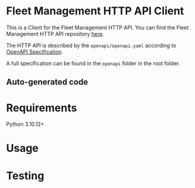 # Fleet Management HTTP API Client

This is a Client for the Fleet Management HTTP API. You can find the Fleet Management HTTP API repository [here](https://gitlab.bringauto.com/bring-auto/industrial-portal/fleet-management-v2-api).

The HTTP API is described by the `openapi/openapi.yaml` according to [OpenAPI Specification](https://openapis.org).

A full specification can be found in the `openapi` folder in the root folder.



## Auto-generated code



# Requirements
Python 3.10.12+

# Usage




# Testing
